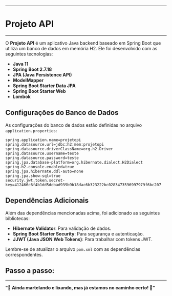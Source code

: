 
---

# Projeto API
---


O **Projeto API** é um aplicativo Java backend baseado em Spring Boot que utiliza um banco de dados em memória H2. Ele foi desenvolvido com as seguintes tecnologias:

- **Java 11**
- **Spring Boot 2.7.18**
- **JPA (Java Persistence API)**
- **ModelMapper**
- **Spring Boot Starter Data JPA**
- **Spring Boot Starter Web**
- **Lombok**

## Configurações do Banco de Dados

As configurações do banco de dados estão definidas no arquivo `application.properties`:

```properties
spring.application.name=projetopi
spring.datasource.url=jdbc:h2:mem:projetopi
spring.datasource.driverClassName=org.h2.Driver
spring.datasource.username=teste
spring.datasource.password=teste
spring.jpa.database-platform=org.hibernate.dialect.H2Dialect
spring.h2.console.enabled=true
spring.jpa.hibernate.ddl-auto=none
spring.jpa.show-sql=true
security.jwt.token.secret-key=412466c6f4b1dd5debad939b9b18dac6b323222bc0283473596997979f6bc207
```

## Dependências Adicionais

Além das dependências mencionadas acima, foi adicionado as seguintes bibliotecas:

- **Hibernate Validator**: Para validação de dados.
- **Spring Boot Starter Security**: Para segurança e autenticação.
- **JJWT (Java JSON Web Tokens)**: Para trabalhar com tokens JWT.

Lembre-se de atualizar o arquivo `pom.xml` com as dependências correspondentes.

## Passo a passo:



---

 **"🔨 Ainda martelando e lixando, mas já estamos no caminho certo! 🔧"**



 